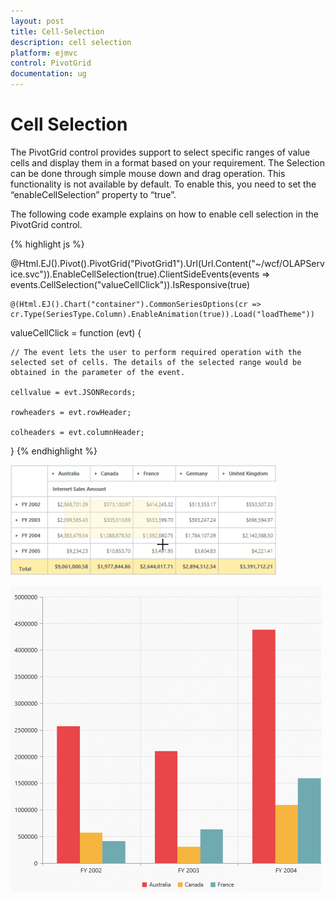 ```yaml
---
layout: post
title: Cell-Selection
description: cell selection
platform: ejmvc
control: PivotGrid
documentation: ug
---
```


# Cell Selection

The PivotGrid control provides support to select specific ranges of value cells and display them in a format based on your requirement. The Selection can be done through simple mouse down and drag operation. This functionality is not available by default. To enable this, you need to set the “enableCellSelection” property to “true”.

The following code example explains on how to enable cell selection in the PivotGrid control.

{% highlight js %}

@Html.EJ().Pivot().PivotGrid("PivotGrid1").Url(Url.Content("~/wcf/OLAPService.svc")).EnableCellSelection(true).ClientSideEvents(events => events.CellSelection("valueCellClick")).IsResponsive(true)

    @(Html.EJ().Chart("container").CommonSeriesOptions(cr => cr.Type(SeriesType.Column).EnableAnimation(true)).Load("loadTheme"))



valueCellClick = function (evt) {

    // The event lets the user to perform required operation with the selected set of cells. The details of the selected range would be obtained in the parameter of the event.

    cellvalue = evt.JSONRecords;

    rowheaders = evt.rowHeader;

    colheaders = evt.columnHeader;

}
{% endhighlight %}


![](Cell-Selection_images/Cell-Selection_img1.png)



![](Cell-Selection_images/Cell-Selection_img2.png)





